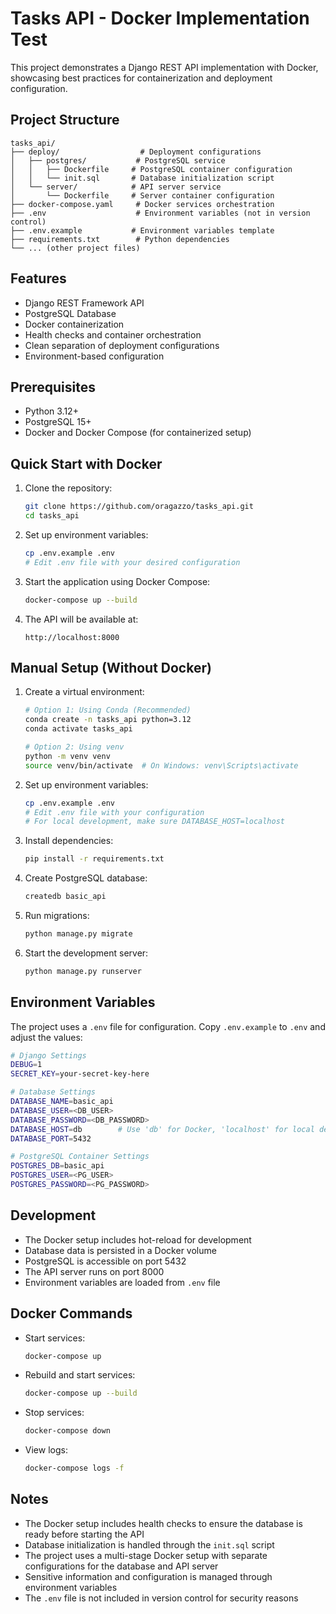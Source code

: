 # Tasks API - Docker Implementation Test

This project demonstrates a Django REST API implementation with Docker, showcasing best practices for containerization and deployment configuration.

## Project Structure

```
tasks_api/
├── deploy/                  # Deployment configurations
│   ├── postgres/           # PostgreSQL service
│   │   ├── Dockerfile     # PostgreSQL container configuration
│   │   └── init.sql       # Database initialization script
│   └── server/            # API server service
│       └── Dockerfile     # Server container configuration
├── docker-compose.yaml     # Docker services orchestration
├── .env                    # Environment variables (not in version control)
├── .env.example           # Environment variables template
├── requirements.txt        # Python dependencies
└── ... (other project files)
```

## Features

- Django REST Framework API
- PostgreSQL Database
- Docker containerization
- Health checks and container orchestration
- Clean separation of deployment configurations
- Environment-based configuration

## Prerequisites

- Python 3.12+
- PostgreSQL 15+
- Docker and Docker Compose (for containerized setup)

## Quick Start with Docker

1. Clone the repository:
   ```bash
   git clone https://github.com/oragazzo/tasks_api.git
   cd tasks_api
   ```

2. Set up environment variables:
   ```bash
   cp .env.example .env
   # Edit .env file with your desired configuration
   ```

3. Start the application using Docker Compose:
   ```bash
   docker-compose up --build
   ```

4. The API will be available at:
   ```
   http://localhost:8000
   ```

## Manual Setup (Without Docker)

1. Create a virtual environment:
   ```bash
   # Option 1: Using Conda (Recommended)
   conda create -n tasks_api python=3.12
   conda activate tasks_api

   # Option 2: Using venv
   python -m venv venv
   source venv/bin/activate  # On Windows: venv\Scripts\activate
   ```

2. Set up environment variables:
   ```bash
   cp .env.example .env
   # Edit .env file with your configuration
   # For local development, make sure DATABASE_HOST=localhost
   ```

3. Install dependencies:
   ```bash
   pip install -r requirements.txt
   ```

4. Create PostgreSQL database:
   ```sql
   createdb basic_api
   ```

5. Run migrations:
   ```bash
   python manage.py migrate
   ```

6. Start the development server:
   ```bash
   python manage.py runserver
   ```

## Environment Variables

The project uses a `.env` file for configuration. Copy `.env.example` to `.env` and adjust the values:

```bash
# Django Settings
DEBUG=1
SECRET_KEY=your-secret-key-here

# Database Settings
DATABASE_NAME=basic_api
DATABASE_USER=<DB_USER>
DATABASE_PASSWORD=<DB_PASSWORD>
DATABASE_HOST=db        # Use 'db' for Docker, 'localhost' for local development
DATABASE_PORT=5432

# PostgreSQL Container Settings
POSTGRES_DB=basic_api
POSTGRES_USER=<PG_USER>
POSTGRES_PASSWORD=<PG_PASSWORD>
```

## Development

- The Docker setup includes hot-reload for development
- Database data is persisted in a Docker volume
- PostgreSQL is accessible on port 5432
- The API server runs on port 8000
- Environment variables are loaded from `.env` file

## Docker Commands

- Start services:
  ```bash
  docker-compose up
  ```

- Rebuild and start services:
  ```bash
  docker-compose up --build
  ```

- Stop services:
  ```bash
  docker-compose down
  ```

- View logs:
  ```bash
  docker-compose logs -f
  ```

## Notes

- The Docker setup includes health checks to ensure the database is ready before starting the API
- Database initialization is handled through the `init.sql` script
- The project uses a multi-stage Docker setup with separate configurations for the database and API server
- Sensitive information and configuration is managed through environment variables
- The `.env` file is not included in version control for security reasons 